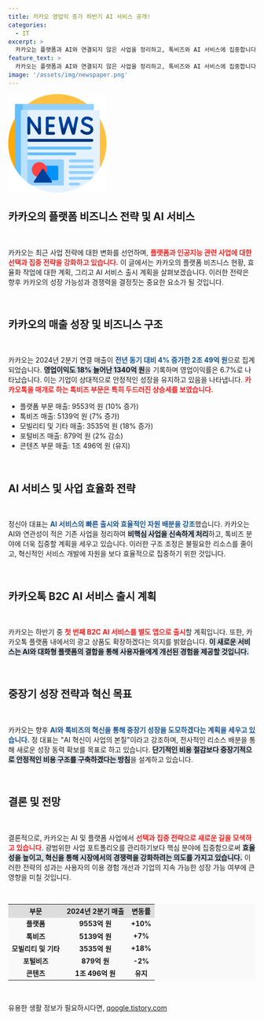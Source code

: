 ```yaml
---
title: 카카오 영업익 증가 하반기 AI 서비스 공개!
categories:
  - IT
excerpt: >
  카카오는 플랫폼과 AI와 연결되지 않은 사업을 정리하고, 톡비즈와 AI 서비스에 집중합니다. 하반기에는 별도 앱으로 AI 서비스를 출시하고 전면 광고 상품도 도입한다고 밝혔습니다.
feature_text: >
  카카오는 플랫폼과 AI와 연결되지 않은 사업을 정리하고, 톡비즈와 AI 서비스에 집중합니다. 하반기에는 별도 앱으로 AI 서비스를 출시하고 전면 광고 상품도 도입한다고 밝혔습니다.
image: '/assets/img/newspaper.png'
---
```


<p><img src="/assets/img/newspaper.png" alt="kimp 속보" /></p>

<h2 data-ke-size="size26">카카오의 플랫폼 비즈니스 전략 및 AI 서비스</h2>

<p data-ke-size="size16">&nbsp;</p>

<p>카카오는 최근 사업 전략에 대한 변화를 선언하며, <b><span style="color: #ee2323;">플랫폼과 인공지능 관련 사업에 대한 선택과 집중 전략을 강화하고 있습니다.</span></b> 이 글에서는 카카오의 플랫폼 비즈니스 현황, 효율화 작업에 대한 계획, 그리고 AI 서비스 출시 계획을 살펴보겠습니다. 이러한 전략은 향후 카카오의 성장 가능성과 경쟁력을 결정짓는 중요한 요소가 될 것입니다.</p>

<p data-ke-size="size16">&nbsp;</p>

<h2 data-ke-size="size26">카카오의 매출 성장 및 비즈니스 구조</h2>

<p data-ke-size="size16">&nbsp;</p>

<p>카카오는 2024년 2분기 연결 매출이 <b><span style="color: #1a5490;">전년 동기 대비 4% 증가한 2조 49억 원</span></b>으로 집계되었습니다. <b><span style="background-color: #21538527;">영업이익도 18% 늘어난 1340억 원</span></b>을 기록하며 영업이익률은 6.7%로 나타났습니다. 이는 기업이 상대적으로 안정적인 성장을 유지하고 있음을 나타냅니다. <b><span style="color: #ee2323;">카카오톡을 매개로 하는 톡비즈 부문은 특히 두드러진 상승세를 보였습니다.</span></b> </p>

<ul>
    <li>플랫폼 부문 매출: 9553억 원 (10% 증가)</li>
    <li>톡비즈 매출: 5139억 원 (7% 증가)</li>
    <li>모빌리티 및 기타 매출: 3535억 원 (18% 증가)</li>
    <li>포털비즈 매출: 879억 원 (2% 감소)</li>
    <li>콘텐츠 부문 매출: 1조 496억 원 (유지)</li>
</ul>

<p data-ke-size="size16">&nbsp;</p>

<h2 data-ke-size="size26">AI 서비스 및 사업 효율화 전략</h2>

<p data-ke-size="size16">&nbsp;</p>

<p>정신아 대표는 <b><span style="color: #1a5490;">AI 서비스의 빠른 출시와 효율적인 자원 배분을 강조</span></b>했습니다. 카카오는 AI와 연관성이 적은 기존 사업을 정리하여 <b><span style="background-color: #21538527;">비핵심 사업을 신속하게 처리</span></b>하고, 톡비즈 분야에 더욱 집중할 계획을 세우고 있습니다. 이러한 구조 조정은 불필요한 리소스를 줄이고, 혁신적인 서비스 개발에 자원을 보다 효율적으로 집중하기 위한 것입니다.</p>

<p data-ke-size="size16">&nbsp;</p>

<h2 data-ke-size="size26">카카오톡 B2C AI 서비스 출시 계획</h2>

<p data-ke-size="size16">&nbsp;</p>

<p>카카오는 하반기 중 <b><span style="color: #ee2323;">첫 번째 B2C AI 서비스를 별도 앱으로 출시</span></b>할 계획입니다. 또한, 카카오톡 플랫폼 내에서의 광고 상품도 확장하겠다는 의지를 밝혔습니다. <b><span style="background-color: #21538527;">이 새로운 서비스는 AI와 대화형 플랫폼의 결합을 통해 사용자들에게 개선된 경험을 제공할 것입니다.</span></b> </p>

<p data-ke-size="size16">&nbsp;</p>

<h2 data-ke-size="size26">중장기 성장 전략과 혁신 목표</h2>

<p data-ke-size="size16">&nbsp;</p>

<p>카카오는 향후 <b><span style="color: #1a5490;">AI와 톡비즈의 혁신을 통해 중장기 성장을 도모하겠다는 계획을 세우고 있습니다.</span></b> 정 대표는 "AI 혁신이 사업의 본질"이라고 강조하며, 전사적인 리소스 배분을 통해 새로운 성장 동력 확보를 목표로 하고 있습니다. <b><span style="background-color: #21538527;">단기적인 비용 절감보다 중장기적으로 안정적인 비용 구조를 구축하겠다는 방침</span></b>을 설계하고 있습니다.</p>

<p data-ke-size="size16">&nbsp;</p>

<h2 data-ke-size="size26">결론 및 전망</h2>

<p data-ke-size="size16">&nbsp;</p>

<p>결론적으로, 카카오는 AI 및 플랫폼 사업에서 <b><span style="color: #ee2323;">선택과 집중 전략으로 새로운 길을 모색하고 있습니다</span></b>. 광범위한 사업 포트폴리오를 관리하기보다 핵심 분야에 집중함으로써 <b><span style="background-color: #21538527;">효율성을 높이고, 혁신을 통해 시장에서의 경쟁력을 강화하려는 의도를 가지고 있습니다.</span></b> 이러한 전략의 성과는 사용자의 이용 경험 개선과 기업의 지속 가능한 성장 가능 여부에 큰 영향을 미칠 것입니다. </p>

<p data-ke-size="size16">&nbsp;</p>  

<table style="width: 100%; border-collapse: collapse; background-color: #f9f9f9;">
    <tr>
        <th style="text-align: center; background-color: #dddddd;">부문</th>
        <th style="text-align: center; background-color: #dddddd;">2024년 2분기 매출</th>
        <th style="text-align: center; background-color: #dddddd;">변동률</th>
    </tr>
    <tr>
        <td style="text-align: center; height: 17px;"><b>플랫폼</b></td>
        <td style="text-align: center; height: 17px;"><b>9553억 원</b></td>
        <td style="text-align: center; height: 17px;"><b>+10%</b></td>
    </tr>
    <tr>
        <td style="text-align: center; height: 17px;"><b>톡비즈</b></td>
        <td style="text-align: center; height: 17px;"><b>5139억 원</b></td>
        <td style="text-align: center; height: 17px;"><b>+7%</b></td>
    </tr>
    <tr>
        <td style="text-align: center; height: 17px;"><b>모빌리티 및 기타</b></td>
        <td style="text-align: center; height: 17px;"><b>3535억 원</b></td>
        <td style="text-align: center; height: 17px;"><b>+18%</b></td>
    </tr>
    <tr>
        <td style="text-align: center; height: 17px;"><b>포털비즈</b></td>
        <td style="text-align: center; height: 17px;"><b>879억 원</b></td>
        <td style="text-align: center; height: 17px;"><b>-2%</b></td>
    </tr>
    <tr>
        <td style="text-align: center; height: 17px;"><b>콘텐츠</b></td>
        <td style="text-align: center; height: 17px;"><b>1조 496억 원</b></td>
        <td style="text-align: center; height: 17px;"><b>유지</b></td>
    </tr>
</table>

<p data-ke-size="size16">&nbsp;</p>
유용한 생활 정보가 필요하시다면, <a href="https://qoogle.tistory.com" rel="dofollow">qoogle.tistory.com</a>


